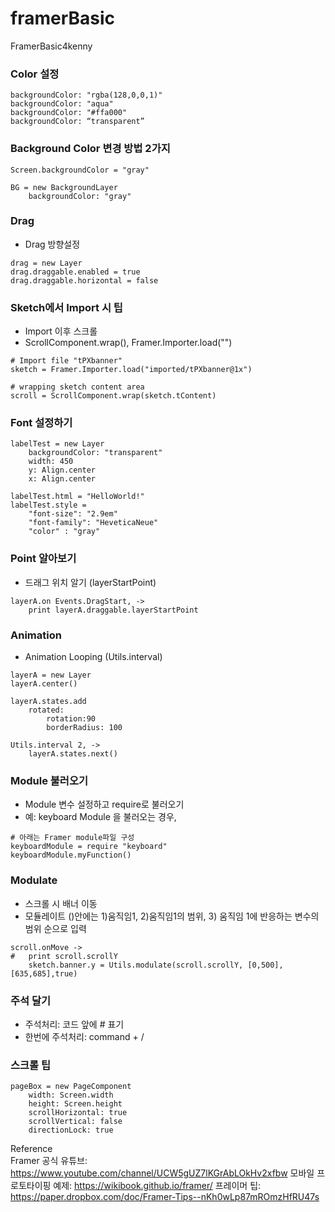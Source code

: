 # framerBasic
FramerBasic4kenny

### Color 설정
```
backgroundColor: "rgba(128,0,0,1)"
backgroundColor: "aqua"
backgroundColor: "#ffa000"
backgroundColor: “transparent”

```

### Background Color 변경 방법 2가지
```
Screen.backgroundColor = "gray"

BG = new BackgroundLayer
	backgroundColor: "gray"
```

### Drag
- Drag 방향설정
```
drag = new Layer
drag.draggable.enabled = true
drag.draggable.horizontal = false
```


### Sketch에서 Import 시 팁
- Import 이후 스크롤
- ScrollComponent.wrap(), Framer.Importer.load("")
```
# Import file "tPXbanner"
sketch = Framer.Importer.load("imported/tPXbanner@1x")

# wrapping sketch content area  
scroll = ScrollComponent.wrap(sketch.tContent)
```


### Font 설정하기
```
labelTest = new Layer
	backgroundColor: "transparent"
	width: 450
	y: Align.center
	x: Align.center

labelTest.html = "HelloWorld!"
labelTest.style = 
	"font-size": "2.9em"
	"font-family": "HeveticaNeue" 
	"color" : "gray"
```

### Point 알아보기
- 드래그 위치 알기 (layerStartPoint)
```
layerA.on Events.DragStart, ->
	print layerA.draggable.layerStartPoint
```

### Animation 
- Animation Looping (Utils.interval)
```
layerA = new Layer
layerA.center()

layerA.states.add
	rotated:
		rotation:90
		borderRadius: 100

Utils.interval 2, ->
	layerA.states.next()
```

### Module 불러오기
- Module 변수 설정하고 require로 불러오기
- 예: keyboard Module 을 불러오는 경우,
```
# 아래는 Framer module파일 구성
keyboardModule = require "keyboard"
keyboardModule.myFunction()
```

### Modulate 
- 스크롤 시 배너 이동
- 모듈레이트 ()안에는 1)움직임1, 2)움직임1의 범위, 3) 움직임 1에 반응하는 변수의 범위 순으로 입력
```
scroll.onMove -> 
# 	print scroll.scrollY
	sketch.banner.y = Utils.modulate(scroll.scrollY, [0,500],[635,685],true)  
```

### 주석 달기
- 주석처리: 코드 앞에 # 표기
- 한번에 주석처리: command + /

### 스크롤 팁
```
pageBox = new PageComponent
	width: Screen.width
	height: Screen.height
	scrollHorizontal: true
	scrollVertical: false
	directionLock: true
```


Reference <br>
Framer 공식 유튜브: https://www.youtube.com/channel/UCW5gUZ7lKGrAbLOkHv2xfbw
모바일 프로토타이핑 예제: https://wikibook.github.io/framer/
프레이머 팁: https://paper.dropbox.com/doc/Framer-Tips--nKh0wLp87mROmzHfRU47s
